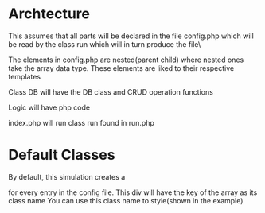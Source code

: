 Archtecture
===========
This assumes that all parts will be declared in the file config.php which will be read by the  class run which will in turn produce the file\

The elements in config.php are nested(parent child) where nested ones take the array data type. These elements are liked to their respective templates

Class DB will have the DB class and CRUD operation functions

Logic will have php code

index.php will run class run found in run.php

Default Classes
===============
By default, this simulation creates a <div> for every entry in the config file.
This div will have the key of the array as its class name
You can use this class name to style(shown in the example)
